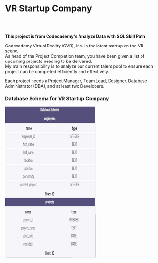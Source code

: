 <h1>VR Startup Company</h1><br><br>

<b>This project is from Codecademy's Analyze Data with SQL Skill Path </b><br>

Codecademy Virtual Reality (CVR), Inc. is the latest startup on the VR scene.<br>
As head of the Project Completion team, you have been given a list of upcoming projects needing to be delivered. <br>My main responsibility is to analyze our current talent pool to ensure each project can be completed efficiently and effectively.

Each project needs a Project Manager, Team Lead, Designer, Database Administrator (DBA), and at least two Developers.
<br>

<h3>Database Schema for VR Startup Company</h3> 
<img src = "DBSchemaVR.JPG" alt = "Database Schema VR Startup Company" width = 300, height = 500> 
